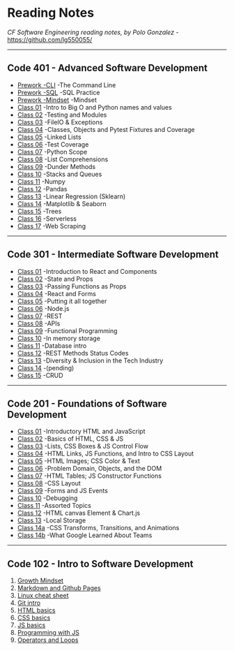 # Reading Notes
*CF Software Engineering reading notes, by Polo Gonzalez* - <https://github.com/lg550055/>

---

## Code 401 - Advanced Software Development

- [Prework -CLI](./401/prework-cli.md) -The Command Line
- [Prework -SQL](./401/prework-sql.md) -SQL Practice
- [Prework -Mindset](./401/prework-mindset.md) -Mindset
- [Class 01](./401/class-01.md) -Intro to Big O and Python names and values
- [Class 02](./401/class-02.md) -Testing and Modules
- [Class 03](./401/class-03.md) -FileIO & Exceptions
- [Class 04](./401/class-04.md) -Classes, Objects and Pytest Fixtures and Coverage
- [Class 05](./401/class-05.md) -Linked Lists
- [Class 06](./401/class-06.md) -Test Coverage
- [Class 07](./401/class-07.md) -Python Scope
- [Class 08](./401/class-08.md) -List Comprehensions
- [Class 09](./401/class-09.md) -Dunder Methods
- [Class 10](./401/class-10.md) -Stacks and Queues
- [Class 11](./401/class-11.md) -Numpy
- [Class 12](./401/class-12.md) -Pandas
- [Class 13](./401/class-13.md) -Linear Regression (Sklearn)
- [Class 14](./401/class-14.md) -Matplotlib & Seaborn
- [Class 15](./401/class-15.md) -Trees
- [Class 16](./401/class-16.md) -Serverless
- [Class 17](./401/class-17.md) -Web Scraping

---

## Code 301 - Intermediate Software Development

- [Class 01](./301/class-01.md) -Introduction to React and Components
- [Class 02](./301/class-02.md) -State and Props
- [Class 03](./301/class-03.md) -Passing Functions as Props
- [Class 04](./301/class-04.md) -React and Forms
- [Class 05](./301/class-05.md) -Putting it all together
- [Class 06](./301/class-06.md) -Node.js
- [Class 07](./301/class-07.md) -REST
- [Class 08](./301/class-08.md) -APIs
- [Class 09](./301/class-09.md) -Functional Programming
- [Class 10](./301/class-10.md) -In memory storage
- [Class 11](./301/class-11.md) -Database intro
- [Class 12](./301/class-12.md) -REST Methods Status Codes
- [Class 13](./301/class-13.md) -Diversity & Inclusion in the Tech Industry
- [Class 14](./301/class-14.md) -(pending)
- [Class 15](./301/class-15.md) -CRUD

---

## Code 201 - Foundations of Software Development

- [Class 01](./201/class-01.md) -Introductory HTML and JavaScript
- [Class 02](./201/class-02.md) -Basics of HTML, CSS & JS
- [Class 03](./201/class-03.md) -Lists, CSS Boxes & JS Control Flow
- [Class 04](./201/class-04.md) -HTML Links, JS Functions, and Intro to CSS Layout
- [Class 05](./201/class-05.md) -HTML Images; CSS Color & Text
- [Class 06](./201/class-06.md) -Problem Domain, Objects, and the DOM
- [Class 07](./201/class-07.md) -HTML Tables; JS Constructor Functions
- [Class 08](./201/class-08.md) -CSS Layout
- [Class 09](./201/class-09.md) -Forms and JS Events
- [Class 10](./201/class-10.md) -Debugging
- [Class 11](./201/class-11.md) -Assorted Topics
- [Class 12](./201/class-12.md) -HTML canvas Element & Chart.js
- [Class 13](./201/class-13.md) -Local Storage
- [Class 14a](./201/class-14a.md) -CSS Transforms, Transitions, and Animations
- [Class 14b](./201/class-14b.md) -What Google Learned About Teams

---

## Code 102 - Intro to Software Development

1. [Growth Mindset](./102/growth-mindset.md)
2. [Markdown and Github Pages](./102/markdown.md)
3. [Linux cheat sheet](./102/cheat-sheet.md)
4. [Git intro](./102/git-intro.md)
5. [HTML basics](./102/html-basics.md)
6. [CSS basics](./102/css.md)
7. [JS basics](./102/js.md)
8. [Programming with JS](./102/js2.md)
9. [Operators and Loops](./102/opandloops.md)